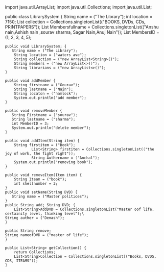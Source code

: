 import java.util.ArrayList;
import java.util.Collections;
import java.util.List;

public class LibrarySystem {
    String name = ("The Library");
    int location = 7150;
    List<String> collection = Collections.singletonList(("BOOKS, DVDs, CDs, PRINTPAPERS"));
    List<String> Membersfullname = Collections.singletonList(("Anshu nain,Ashish nain ,sourav sharma, Sagar Nain,Anuj Nain"));
    List<Integer> MembersID = (1, 2, 3, 4, 5);

    public void LibrarySystem; {
       String name = ("The Library");
        String location = ("waters ave");
        String collection = ("new ArrayList<String>()");
        String members = ("new ArrayList<>()");
        String librarians = ("new ArrayList<>()");
    }

    public void addMember {
        String firstname = ("Gourav");
        String lastname = ("Nain");
        String locaton = ("hamlock");
        System.out.println("add member");
    }

    public void removeMember {
       String Firstname = ("sourav");
       String lastname = ("sharma");
       int MemberID = 3;
       System.out.println("delete member");
    }

    public void addItem(String item) {
        String firstitem = ("Book");
                List<String> firstiten = Collections.singletonList(("the joy of work, the fight right"));
                String Authername = ("Anchal");
        System.out.println("removing book");
    }

    public void removeItem(Item item) {
        String Iteam = ("book");
        int shellnumber = 3;
    }
    public void setName(String DVD) {
       String name = ("Master politices");
    }
    public String add; String DVD; {
        List<String>AddDVD = Collections.singletonList("Master oof life, certainity level, thinking level");\
    String auther = ("Denash"); 
    }

    public String remove; 
    String nameofDVD = ("master of life");
    }

    public List<String> getCollection() {
        return Collections;
        List<String>Collection = Collections.singletonList(("Books, DVDS, CDS, ITEAMS"));
    }
